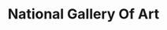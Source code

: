 ---
# This topic lives at
# https://digital.gov/topics/national-gallery-of-art

slug: "national-gallery-of-art"

# Topic Title
title: "National Gallery Of Art"

# description — keep it short and clear
summary: ""


# Weight
weight: 1

# For more information on managing topics,
# see https://github.com/GSA/digitalgov.gov/wiki
---